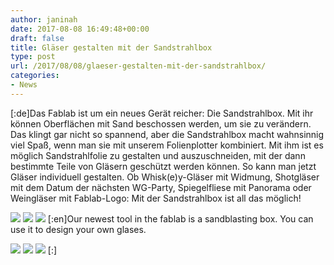 ```yaml
---
author: janinah
date: 2017-08-08 16:49:48+00:00
draft: false
title: Gläser gestalten mit der Sandstrahlbox
type: post
url: /2017/08/08/glaeser-gestalten-mit-der-sandstrahlbox/
categories:
- News
---
```


[:de]Das Fablab ist um ein neues Gerät reicher: Die Sandstrahlbox. Mit ihr können Oberflächen mit Sand beschossen werden, um sie zu verändern. Das klingt gar nicht so spannend, aber die Sandstrahlbox macht wahnsinnig viel Spaß, wenn man sie mit unserem Folienplotter kombiniert. Mit ihm ist es möglich Sandstrahlfolie zu gestalten und auszuschneiden, mit der dann bestimmte Teile von Gläsern geschützt werden können. So kann man jetzt Gläser individuell gestalten. Ob Whisk(e)y-Gläser mit Widmung, Shotgläser mit dem Datum der nächsten WG-Party, Spiegelfliese mit Panorama oder Weingläser mit Fablab-Logo: Mit der Sandstrahlbox ist all das möglich!

![](https://www.fablab-neckar-alb.org/wp-content/uploads/2017/08/IMG-20170731-WA0006-768x1024.jpg)
![](https://www.fablab-neckar-alb.org/wp-content/uploads/2017/08/20170803_210737-1-768x1024.jpg)
![](https://www.fablab-neckar-alb.org/wp-content/uploads/2017/08/20170803_204611-1-768x1024.jpg)
[:en]Our newest tool in the fablab is a sandblasting box. You can use it to design your own glases.

![](https://www.fablab-neckar-alb.org/wp-content/uploads/2017/08/20170803_210737-1-768x1024.jpg)
![](https://www.fablab-neckar-alb.org/wp-content/uploads/2017/08/20170803_204611-1-768x1024.jpg)
![](https://www.fablab-neckar-alb.org/wp-content/uploads/2017/08/IMG-20170731-WA0006-768x1024.jpg)
[:]
